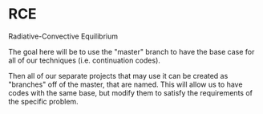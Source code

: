 # RCE
Radiative-Convective Equilibrium

The goal here will be to use the "master" branch to have the base case
for all of our techniques (i.e. continuation codes).

Then all of our separate projects that may use it can be created as "branches"
off of the master, that are named. This will allow us to have codes with the
same base, but modify them to satisfy the requirements of the specific problem.